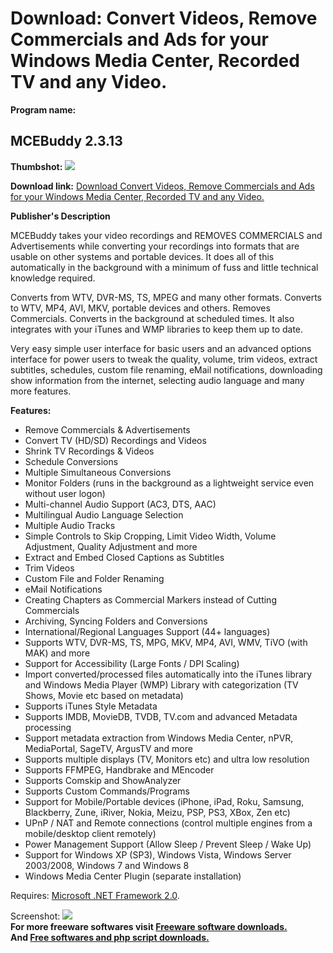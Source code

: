# Download: Convert Videos, Remove Commercials and Ads for your Windows Media Center, Recorded TV and any Video.

**Program name:**

## MCEBuddy 2.3.13

  
**Thumbshot:** ![](http://www.freewarefiles.com/screenshot/mcebuddy_md.jpg)   
  
**Download link:** [Download Convert Videos, Remove Commercials and Ads for your Windows Media Center, Recorded TV and any Video.](http://freesoftwares.boysofts.com/MCEBuddy_program_92882.html)  
  


**Publisher's Description**  
  


MCEBuddy takes your video recordings and REMOVES COMMERCIALS and Advertisements while converting your recordings into formats that are usable on other systems and portable devices. It does all of this automatically in the background with a minimum of fuss and little technical knowledge required. 

Converts from WTV, DVR-MS, TS, MPEG and many other formats. Converts to WTV, MP4, AVI, MKV, portable devices and others. Removes Commercials. Converts in the background at scheduled times. It also integrates with your iTunes and WMP libraries to keep them up to date.

Very easy simple user interface for basic users and an advanced options interface for power users to tweak the quality, volume, trim videos, extract subtitles, schedules, custom file renaming, eMail notifications, downloading show information from the internet, selecting audio language and many more features. 

**Features:**

  * Remove Commercials & Advertisements 
  * Convert TV (HD/SD) Recordings and Videos 
  * Shrink TV Recordings & Videos 
  * Schedule Conversions 
  * Multiple Simultaneous Conversions 
  * Monitor Folders (runs in the background as a lightweight service even without user logon) 
  * Multi-channel Audio Support (AC3, DTS, AAC) 
  * Multilingual Audio Language Selection 
  * Multiple Audio Tracks 
  * Simple Controls to Skip Cropping, Limit Video Width, Volume Adjustment, Quality Adjustment and more 
  * Extract and Embed Closed Captions as Subtitles 
  * Trim Videos 
  * Custom File and Folder Renaming 
  * eMail Notifications 
  * Creating Chapters as Commercial Markers instead of Cutting Commercials 
  * Archiving, Syncing Folders and Conversions 
  * International/Regional Languages Support (44+ languages) 
  * Supports WTV, DVR-MS, TS, MPG, MKV, MP4, AVI, WMV, TiVO (with MAK) and more 
  * Support for Accessibility (Large Fonts / DPI Scaling) 
  * Import converted/processed files automatically into the iTunes library and Windows Media Player (WMP) Library with categorization (TV Shows, Movie etc based on metadata) 
  * Supports iTunes Style Metadata 
  * Supports IMDB, MovieDB, TVDB, TV.com and advanced Metadata processing 
  * Support metadata extraction from Windows Media Center, nPVR, MediaPortal, SageTV, ArgusTV and more 
  * Supports multiple displays (TV, Monitors etc) and ultra low resolution 
  * Supports FFMPEG, Handbrake and MEncoder 
  * Supports Comskip and ShowAnalyzer 
  * Supports Custom Commands/Programs 
  * Support for Mobile/Portable devices (iPhone, iPad, Roku, Samsung, Blackberry, Zune, iRiver, Nokia, Meizu, PSP, PS3, XBox, Zen etc) 
  * UPnP / NAT and Remote connections (control multiple engines from a mobile/desktop client remotely) 
  * Power Management Support (Allow Sleep / Prevent Sleep / Wake Up) 
  * Support for Windows XP (SP3), Windows Vista, Windows Server 2003/2008, Windows 7 and Windows 8 
  * Windows Media Center Plugin (separate installation) 

Requires: [Microsoft .NET Framework 2.0](http://www.freewarefiles.com/Microsoft-NET-Framework-20-x86-Final_program_16026.html). 

  
  
Screenshot: ![](http://www.freewarefiles.com/screenshot/mcebuddy.jpg)   
**For more freeware softwares visit [Freeware software downloads.](http://freesoftwares.boysofts.com/)**   
**And [Free softwares and php script downloads.](http://www.boysofts.com/)**
